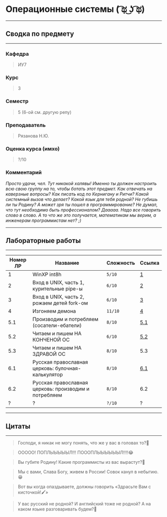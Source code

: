 # Операционные системы ( ͡ಥ ͜ʖ ͡ಥ)
---
## Сводка по предмету
---
### Кафедра
> ИУ7  
### Курс
> 3
### Семестр
> 5 (6-ой см. другую репу)
### Преподаватель
> Рязанова Н.Ю.
### Оценка курса (имхо)
> ?/10
### Комментарий
*Просто удачи, чел. Тут никакой халявы! Именно ты должен настроить всю свою группу на то, чтобы ботать этот предмет. Как отвечать на каверзные вопросы? Как писать код по Кернигану и Ритчи? Какой системный вызов что делает? Какой язык для тебя родной? Не губишь ли ты Родину? А может зря ты пошел в программирование? Не думал, что тут необходимо быть профессионалом? Дааааа. Надо все говорить слово в слово. А то что же это получается, математикам мы верим, а инженерам программистам нет? ;)*

---
## Лабораторные работы
---

|Номер ЛР|Название                                  |Сложность|Ссылка|
|--------|------------------------------------------|---------|------|
|1       |WinXP int8h                               |`5/10`|[1](https://github.com/AivanSpooky/BMSTU_OS-SEM5-/tree/main/lab_01_int8h/part-1)|
|2       |Вход в UNIX, часть 1, курительные pipe-ы  |`6/10`|[2](https://github.com/AivanSpooky/BMSTU_OS-SEM5-/tree/main/lab_02_UNIX)|
|3       |Вход в UNIX, часть 2, рожаем детей fork-ом|`6/10`|[3](https://github.com/AivanSpooky/BMSTU_OS-SEM5-/tree/main/lab_03_UNIX)|
|4       |Изгоняем демона                           |`11/10`|[4](https://github.com/AivanSpooky/BMSTU_OS-SEM5-/tree/main/lab_04_daemon)|
|5.1     |Производим и потребляем (сосатели-ебатели) |`8/10`|[5.1](https://github.com/AivanSpooky/BMSTU_OS-SEM5-/tree/main/lab_05_prodcons_readwrite/producer_consumer)|
|5.2     |Читаем и пишем НА КОНЧЕНОЙ ОС             |`6/10`|[5.2](https://github.com/AivanSpooky/BMSTU_OS-SEM5-/tree/main/lab_05_prodcons_readwrite/reader_writer)|
|5.3     |Читаем и пишем НА ЗДРАВОЙ ОС              |`8/10`|5.3|
|6.1     |Русская православная церковь: булочная-калькулятор|`8/10`|[6.1](https://github.com/AivanSpooky/BMSTU_OS-SEM5-/tree/main/lab_06_rpc/bakery_calculator_rpc)|
|6.2     |Русская православная церковь: производим и потребляем|`8/10`|6.2|
|?       |?|`?/10`|?|

---
## Цитаты
---
> Господи, я никак не могу понять, что же у вас в головах то?🧐

> ООООО! ПОПЛЫЫЫЫЫЛ!!! ПОООПЛЫЫЫЫЫЫЛ!!!!😂

> Вы губите Родину! Какие программисты из вас вырастут?🥺

> Мы с вами, Слава Богу, живем в России! Совок канул в небытию.😁

> Вот вы когда опаздываете, должны говорить «‎Здрасьте Вам с кисточкой!🖌️»

> У вас русский не родной? И английский тоже не родной? А на каком языке разговаривать будем?🦞
